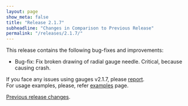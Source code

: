 ```yaml
---
layout: page
show_meta: false
title: "Release 2.1.7"
subheadline: "Changes in Comparison to Previous Release"
permalink: "/releases/2.1.7/"
---
```


This release contains the following bug-fixes and improvements:

 - Bug-fix: Fix broken drawing of radial gauge needle. Critical, because causing crash.

If you face any issues using gauges v2.1.7, please [report](https://github.com/Mikhus/canvas-gauges/issues).  
For usage examples, please, refer [examples]({{site.url}}/documentation/examples/) page.

[Previous release changes]({{site.url}}/releases/2.1.6/).
